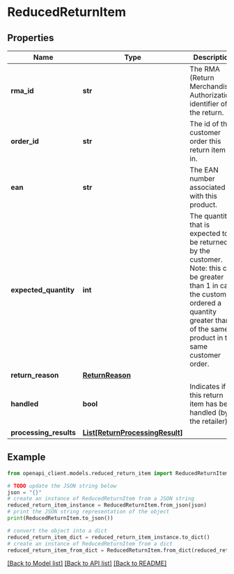 # ReducedReturnItem


## Properties

Name | Type | Description | Notes
------------ | ------------- | ------------- | -------------
**rma_id** | **str** | The RMA (Return Merchandise Authorization) identifier of the return. | 
**order_id** | **str** | The id of the customer order this return item is in. | 
**ean** | **str** | The EAN number associated with this product. | 
**expected_quantity** | **int** | The quantity that is expected to be returned by the customer. Note: this can be greater than 1 in case the customer ordered a quantity greater than 1 of the same product in the same customer order. | 
**return_reason** | [**ReturnReason**](ReturnReason.md) |  | 
**handled** | **bool** | Indicates if this return item has been handled (by the retailer). | 
**processing_results** | [**List[ReturnProcessingResult]**](ReturnProcessingResult.md) |  | 

## Example

```python
from openapi_client.models.reduced_return_item import ReducedReturnItem

# TODO update the JSON string below
json = "{}"
# create an instance of ReducedReturnItem from a JSON string
reduced_return_item_instance = ReducedReturnItem.from_json(json)
# print the JSON string representation of the object
print(ReducedReturnItem.to_json())

# convert the object into a dict
reduced_return_item_dict = reduced_return_item_instance.to_dict()
# create an instance of ReducedReturnItem from a dict
reduced_return_item_from_dict = ReducedReturnItem.from_dict(reduced_return_item_dict)
```
[[Back to Model list]](../README.md#documentation-for-models) [[Back to API list]](../README.md#documentation-for-api-endpoints) [[Back to README]](../README.md)


